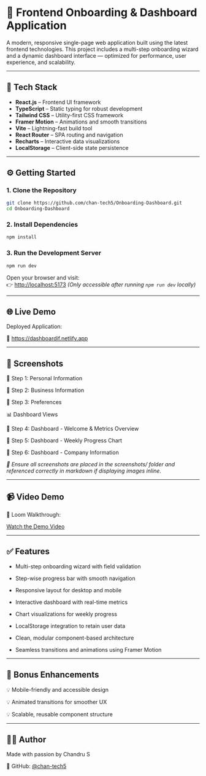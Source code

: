 # 🚀 Frontend Onboarding & Dashboard Application

A modern, responsive single-page web application built using the latest frontend technologies. This project includes a multi-step onboarding wizard and a dynamic dashboard interface — optimized for performance, user experience, and scalability.

---

## 🧰 Tech Stack

- **React.js** – Frontend UI framework  
- **TypeScript** – Static typing for robust development  
- **Tailwind CSS** – Utility-first CSS framework  
- **Framer Motion** – Animations and smooth transitions  
- **Vite** – Lightning-fast build tool  
- **React Router** – SPA routing and navigation  
- **Recharts** – Interactive data visualizations  
- **LocalStorage** – Client-side state persistence  

---

## ⚙️ Getting Started

### 1. Clone the Repository

```bash
git clone https://github.com/chan-tech5/Onboarding-Dashboard.git
cd Onboarding-Dashboard
```

### 2. Install Dependencies

```bash
npm install
```

### 3. Run the Development Server

```bash
npm run dev
```

Open your browser and visit:  
👉 [http://localhost:5173](http://localhost:5173) *(Only accessible after running `npm run dev` locally)*

---

## 🌐 Live Demo

Deployed Application:

🔗 https://dashboardif.netlify.app

---

## 📸 Screenshots

🧑 Step 1: Personal Information

🏢 Step 2: Business Information

🎯 Step 3: Preferences

📊 Dashboard Views

📍 Step 4: Dashboard - Welcome & Metrics Overview

📍 Step 5: Dashboard - Weekly Progress Chart

📍 Step 6: Dashboard - Company Information

*📁 Ensure all screenshots are placed in the screenshots/ folder and referenced correctly in markdown if displaying images inline.*

---

## 📹 Video Demo 

🎥 Loom Walkthrough:

[Watch the Demo Video](https://www.loom.com/share/3dd4aedb5f2844a68ca70728786b8adb?sid=7427baa2-d569-4634-99fa-d913d696be48)

---

## ✅ Features

- Multi-step onboarding wizard with field validation

- Step-wise progress bar with smooth navigation

- Responsive layout for desktop and mobile

- Interactive dashboard with real-time metrics

- Chart visualizations for weekly progress

- LocalStorage integration to retain user data

- Clean, modular component-based architecture

- Seamless transitions and animations using Framer Motion

---

## 🔧 Bonus Enhancements

💡 Mobile-friendly and accessible design

💡 Animated transitions for smoother UX

💡 Scalable, reusable component structure

---

## 🙋‍♂️ Author

Made with passion by Chandru S

🔗 GitHub: [@chan-tech5](https://github.com/chan-tech5)
